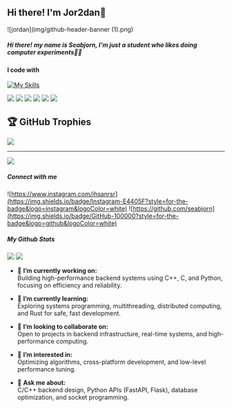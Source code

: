 ## Hi there! I'm Jor2dan👋

![jordan](img/github-header-banner (1).png)


##### Hi there! my name is Seabjorn, I'm just a student who likes doing computer experiments😶‍🌫️

#### I code with

[![My Skills](https://skillicons.dev/icons?i=cpp,c,cs,html,js,python,laravel)](https://skillicons.dev)

<img src="https://img.shields.io/badge/C%2B%2B-00599C?style=for-the-badge&logo=c%2B%2B&logoColor=white" /> <img src="https://img.shields.io/badge/Python-FFD43B?style=for-the-badge&logo=python&logoColor=blue" /> <img src="https://img.shields.io/badge/Ruby-CC342D?style=for-the-badge&logo=ruby&logoColor=white" /> <img src="https://img.shields.io/badge/C-00599C?style=for-the-badge&logo=c&logoColor=white" /> <img src="https://img.shields.io/badge/Streamlit-FF4B4B?style=for-the-badge&logo=Streamlit&logoColor=white"/> <img src="https://img.shields.io/badge/JavaScript-323330?style=for-the-badge&logo=javascript&logoColor=F7DF1E" />




## 🏆 GitHub Trophies
![](https://github-profile-trophy.vercel.app/?username=francescobianco&theme=radical&no-frame=false&no-bg=true&margin-w=4)

---
[![](https://visitcount.itsvg.in/api?id=francescobianco&icon=0&color=0)](https://visitcount.itsvg.in) 



##### Connect with me
![https://www.instagram.com/ihsanrsr](https://img.shields.io/badge/Instagram-E4405F?style=for-the-badge&logo=instagram&logoColor=white) ![https://github.com/seabjorn](https://img.shields.io/badge/GitHub-100000?style=for-the-badge&logo=github&logoColor=white)

##### My Github Stats
![](https://github-readme-stats.vercel.app/api/top-langs/?username=francescobianco&theme=dark&hide_border=false&include_all_commits=false&count_private=false&layout=compact) ![](https://nirzak-streak-stats.vercel.app/?user=francescobianco&theme=dark&hide_border=false)<br/>


- 🔭 **I’m currently working on:**  
Building high-performance backend systems using C++, C, and Python, focusing on efficiency and reliability.

- 🌱 **I’m currently learning:**  
Exploring systems programming, multithreading, distributed computing, and Rust for safe, fast development.

- 👯 **I’m looking to collaborate on:**  
Open to projects in backend infrastructure, real-time systems, and high-performance computing.

- 🤔 **I’m interested in:**  
Optimizing algorithms, cross-platform development, and low-level performance tuning.

- 💬 **Ask me about:**  
C/C++ backend design, Python APIs (FastAPI, Flask), database optimization, and socket programming.


